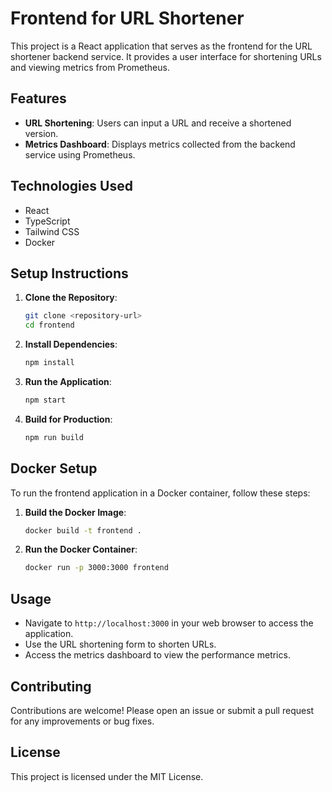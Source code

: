 # Frontend for URL Shortener

This project is a React application that serves as the frontend for the URL shortener backend service. It provides a user interface for shortening URLs and viewing metrics from Prometheus.

## Features

- **URL Shortening**: Users can input a URL and receive a shortened version.
- **Metrics Dashboard**: Displays metrics collected from the backend service using Prometheus.

## Technologies Used

- React
- TypeScript
- Tailwind CSS
- Docker

## Setup Instructions

1. **Clone the Repository**:
   ```bash
   git clone <repository-url>
   cd frontend
   ```

2. **Install Dependencies**:
   ```bash
   npm install
   ```

3. **Run the Application**:
   ```bash
   npm start
   ```

4. **Build for Production**:
   ```bash
   npm run build
   ```

## Docker Setup

To run the frontend application in a Docker container, follow these steps:

1. **Build the Docker Image**:
   ```bash
   docker build -t frontend .
   ```

2. **Run the Docker Container**:
   ```bash
   docker run -p 3000:3000 frontend
   ```

## Usage

- Navigate to `http://localhost:3000` in your web browser to access the application.
- Use the URL shortening form to shorten URLs.
- Access the metrics dashboard to view the performance metrics.

## Contributing

Contributions are welcome! Please open an issue or submit a pull request for any improvements or bug fixes.

## License

This project is licensed under the MIT License.